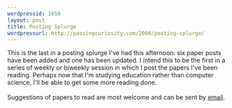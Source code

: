 ```yaml
---
wordpressid: 1650
layout: post
title: Posting Splurge
wordpressurl: http://passingcuriosity.com/2006/posting-splurge/
---
```

This is the last in a posting splurge I've had this afternoon: six paper posts have been added and one has been updated. I intend this to be the first in a series of weekly or biweekly session in which I post the papers I've been reading. Perhaps now that I'm studying education rather than computer science, I'll be able to get some more reading done.<br /><br />Suggestions of papers to read are most welcome and can be sent by <a href="mailto:open.dialogue@gmail.com">email</a>.
